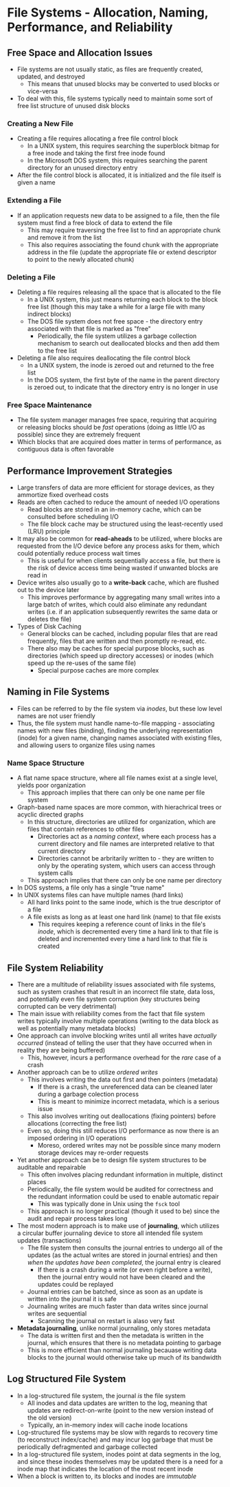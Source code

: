 # File Systems - Allocation, Naming, Performance, and Reliability
## Free Space and Allocation Issues
- File systems are not usually static, as files are frequently created, updated, and destroyed
    - This means that unused blocks may be converted to used blocks or vice-versa
- To deal with this, file systems typically need to maintain some sort of free list structure of unused disk blocks 
### Creating a New File
- Creating a file requires allocating a free file control block
    - In a UNIX system, this requires searching the superblock bitmap for a free inode and taking the first free inode found
    - In the Microsoft DOS system, this requires searching the parent directory for an unused directory entry 
- After the file control block is allocated, it is initialized and the file itself is given a name
### Extending a File
- If an application requests new data to be assigned to a file, then the file system must find a free block of data to extend the file
    - This may require traversing the free list to find an appropriate chunk and remove it from the list
    - This also requires associating the found chunk with the appropriate address in the file (update the appropriate file or extend descriptor to point to the newly allocated chunk)
### Deleting a File
- Deleting a file requires releasing all the space that is allocated to the file
    - In a UNIX system, this just means returning each block to the block free list (though this may take a while for a large file with many indirect blocks)
    - The DOS file system does not free space - the directory entry associated with that file is marked as "free"
        - Periodically, the file system utilizes a garbage collection mechanism to search out deallocated blocks and then add them to the free list
- Deleting a file also requires deallocating the file control block
    - In a UNIX system, the inode is zeroed out and returned to the free list
    - In the DOS system, the first byte of the name in the parent directory is zeroed out, to indicate that the directory entry is no longer in use
### Free Space Maintenance
- The file system manager manages free space, requiring that acquiring or releasing blocks should be *fast* operations (doing as little I/O as possible) since they are extremely frequent
- Which blocks that are acquired does matter in terms of performance, as contiguous data is often favorable
## Performance Improvement Strategies
- Large transfers of data are more efficient for storage devices, as they ammortize fixed overhead costs 
- Reads are often cached to reduce the amount of needed I/O operations
    - Read blocks are stored in an in-memory cache, which can be consulted before scheduling I/O
    - The file block cache may be structured using the least-recently used (LRU) principle
- It may also be common for **read-aheads** to be utilized, where blocks are requested from the I/O device before any process asks for them, which could potentially reduce process wait times
    - This is useful for when clients sequentially access a file, but there is the risk of device access time being wasted if unwanted blocks are read in
- Device writes also usually go to a **write-back** cache, which are flushed out to the device later
    - This improves performance by aggregating many small writes into a large batch of writes, which could also eliminate any redundant writes (i.e. if an application subsequently rewrites the same data or deletes the file)
- Types of Disk Caching
    - General blocks can be cached, including popular files that are read frequently, files that are written and then promptly re-read, etc.
    - There also may be caches for special purpose blocks, such as directories (which speed up directory accesses) or inodes (which speed up the re-uses of the same file)
        - Special purpose caches are more complex
## Naming in File Systems
- Files can be referred to by the file system via *inodes*, but these low level names are not user friendly
- Thus, the file system must handle name-to-file mapping - associating names with new files (binding), finding the underlying representation (inode) for a given name, changing names associated with existing files, and allowing users to organize files using names
### Name Space Structure
- A flat name space structure, where all file names exist at a single level, yields poor organization
    - This approach implies that there can only be one name per file system
- Graph-based name spaces are more common, with hierachrical trees or acyclic directed graphs 
    - In this structure, directories are utilized for organization, which are files that contain references to other files
        - Directories act as a *naming context*, where each process has a current directory and file names are interpreted relative to that current directory
        - Directories cannot be arbritarily written to - they are written to only by the operating system, which users can access through system calls
    - This approach implies that there can only be one name per directory 
- In DOS systems, a file only has a single "true name"
- In UNIX systems files can have multiple names (hard links)
    - All hard links point to the same inode, which is the true descriptor of a file
    - A file exists as long as at least one hard link (name) to that file exists
        - This requires keeping a reference count of links in the file's *inode*, which is decremented every time a hard link to that file is deleted and incremented every time a hard link to that file is created
## File System Reliability
- There are a multitude of reliability issues associated with file systems, such as system crashes that result in an incorrect file state, data loss, and potentially even file system corruption (key structures being corrupted can be very detrimental)
- The main issue with reliability comes from the fact that file system writes typically involve multiple operations (writing to the data block as well as potentially many metadata blocks)
- One approach can involve blocking writes until all writes have *actually occurred* (instead of telling the user that they have occurred when in reality they are being buffered)
    - This, however, incurs a performance overhead for the *rare* case of a crash
- Another approach can be to utilize *ordered writes*
    - This involves writing the data out first and then pointers (metadata)
        - If there is a crash, the unreferenced data can be cleaned later during a garbage colection process
        - This is meant to minimize incorrect metadata, which is a serious issue
    - This also involves writing out deallocations (fixing pointers) before allocations (correcting the free list)
    - Even so, doing this still reduces I/O performance as now there is an imposed ordering in I/O operations
        - Moreso, ordered writes may not be possible since many modern storage devices may re-order requests
- Yet another approach can be to design file system structures to be auditable and repairable
    - This often involves placing redundant information in multiple, distinct places
    - Periodically, the file system would be audited for correctness and the redundant information could be used to enable automatic repair 
        - This was typically done in Unix using the `fsck` tool
    - This approach is no longer practical (though it used to be) since the audit and repair process takes long
- The most modern approach is to make use of **journaling**, which utilizes a circular buffer journaling device to store all intended file system updates (transactions)
    - The file system then consults the journal entries to undergo all of the updates (as the actual writes are stored in journal entries) and then *when the updates have been completed*, the journal entry is cleared
        - If there is a crash during a write (or even right before a write), then the journal entry would not have been cleared and the updates could be replayed
    - Journal entries can be batched, since as soon as an update is written into the journal it is safe
    - Journaling writes are much faster than data writes since journal writes are sequential
        - Scanning the journal on restart is alaso very fast 
- **Metadata journaling**, unlike normal journaling, only stores metadata 
    - The data is written first and then the metadata is written in the journal, which ensures that there is no metadata pointing to garbage
    - This is more efficient than normal journaling becauase writing data blocks to the journal would otherwise take up much of its bandwidth
## Log Structured File System
- In a log-structured file system, the journal *is* the file system
    - All inodes and data updates are written to the log, meaning that updates are redirect-on-write (point to the new version instead of the old version)
    - Typically, an in-memory index will cache inode locations
- Log-structured file systems may be slow with regards to recovery time (to reconstruct index/cache) and may incur log garbage that must be periodically defragmented and garbage collected
- In a log-structured file system, inodes point at data segments in the log, and since these inodes themselves may be updated there is a need for a inode map that indicates the location of the most recent inode
- When a block is written to, its blocks and inodes are *immutable*